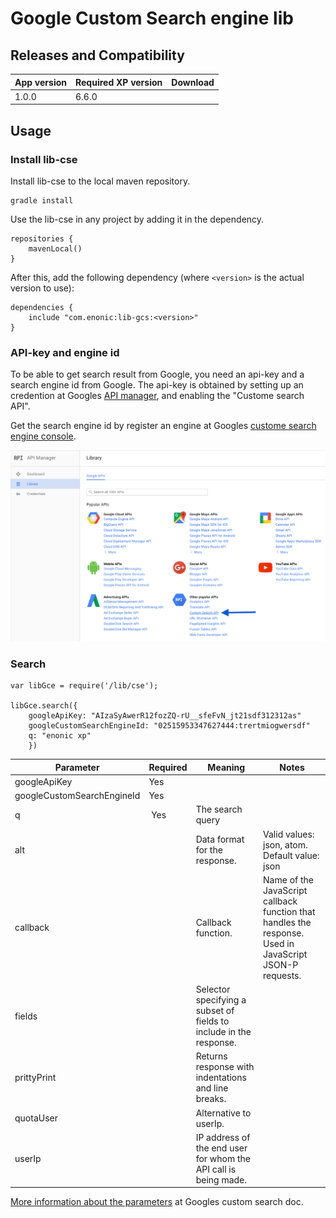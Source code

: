 # Google Custom Search engine lib



## Releases and Compatibility

| App version | Required XP version | Download |
| ----------- | ------------------- | -------- |
| 1.0.0 | 6.6.0 |


## Usage


### Install lib-cse

Install lib-cse to the local maven repository.

    gradle install

Use the lib-cse in any project by adding it in the dependency.

    repositories {
        mavenLocal()
    }

After this, add the following dependency (where ``<version>`` is the actual version to use):

    dependencies {
        include "com.enonic:lib-gcs:<version>"
    }



### API-key and engine id

To be able to get search result from Google, you need an api-key and a search engine id from Google. The api-key is obtained by setting up an credention at Googles [API manager](https://console.developers.google.com), and enabling the "Custome search API".

Get the search engine id by register an engine at Googles [custome search engine console](https://cse.google.com).

![Google Api manager as of 2. august 2016](doc/images/google-api-manager-4aug2016.png)



### Search


    var libGce = require('/lib/cse');

    libGce.search({
        googleApiKey: "AIzaSyAwerR12fozZQ-rU__sfeFvN_jt21sdf312312as"
        googleCustomSearchEngineId: "02515953347627444:trertmiogwersdf"
        q: "enonic xp"
        })



| Parameter | Required | Meaning | Notes |
| --------- | -------- | ------- | ----- |
| googleApiKey | Yes | | |
| googleCustomSearchEngineId | Yes | | |
| q | Yes | The search query | |
| alt | | Data format for the response. | Valid values: json, atom. Default value: json |
| callback | | Callback function. | Name of the JavaScript callback function that handles the response. Used in JavaScript JSON-P requests. |
| fields | | Selector specifying a subset of fields to include in the response. | |
| prittyPrint | | Returns response with indentations and line breaks. | |
| quotaUser | | Alternative to userIp. | |
| userIp | | IP address of the end user for whom the API call is being made. | |

[More information about the parameters](https://developers.google.com/custom-search/json-api/v1/using_rest) at Googles custom search doc.
